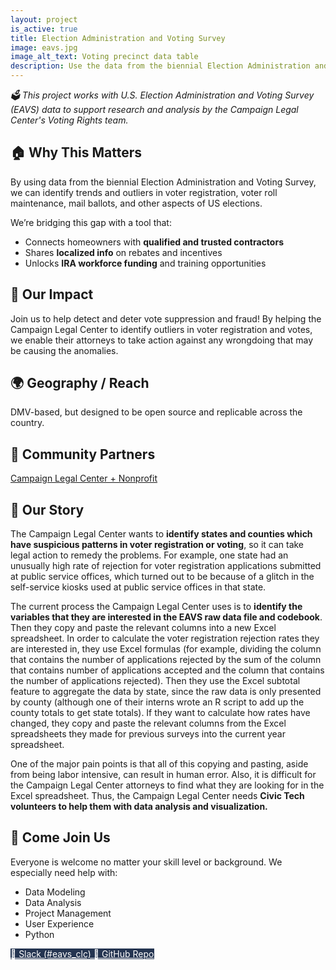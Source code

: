 ```yaml
---
layout: project
is_active: true
title: Election Administration and Voting Survey
image: eavs.jpg
image_alt_text: Voting precinct data table
description: Use the data from the biennial Election Administration and Voting Survey (EAVS) to identify trends and outliers related to voter registration, voter roll maintenance, mail ballots, provisional ballots, voter turnout, and other aspects of how elections are run in states and counties across the U.S.
---
```

<section class="bg-base-lightest padding-y-4 usa-prose maxw-none">
  <div class="grid-container usa-prose">
    <em>🗳️ This project works with U.S. Election Administration and Voting Survey (EAVS) data to support research and analysis by the Campaign Legal Center's Voting Rights team.</em>
  </div>
</section>

<section class="padding-y-1 usa-prose maxw-none">
  <div class="grid-container">
    <h2 class="font-sans-lg">🏠 Why This Matters</h2>
    <p>
      By using data from the biennial Election Administration and Voting Survey, we can identify trends and outliers in voter registration, voter roll maintenance, mail ballots, and other aspects of US elections.
    </p>
  </div>
</section>

<section>
    <div class="usa-alert usa-alert--info margin-y-3">
      <div class="usa-alert__body">
        <p class="usa-alert__text">
          We’re bridging this gap with a tool that:
        </p>
        <ul class="usa-list">
          <li>Connects homeowners with <strong>qualified and trusted contractors</strong></li>
          <li>Shares <strong>localized info</strong> on rebates and incentives</li>
          <li>Unlocks <strong>IRA workforce funding</strong> and training opportunities</li>
        </ul>
      </div>
    </div>
</section>

<section class="padding-y-1 usa-prose maxw-none">
  <div class="grid-container">
    <h2 class="font-sans-lg">🚀 Our Impact</h2>
    <p>
    Join us to help detect and deter vote suppression and fraud! By helping the Campaign Legal Center to identify outliers in voter registration and votes, we enable their attorneys to take action against any wrongdoing that may be causing the anomalies.
    </p>
  </div>
</section>

<section class="padding-y-1 usa-prose maxw-none">
  <div class="grid-container">
    <h2 class="font-sans-lg">🌍 Geography / Reach</h2>
    <p>DMV-based, but designed to be open source and replicable across the country.</p>
  </div>
</section>

<section class="padding-y-1 usa-prose maxw-none">
  <div class="grid-container">
    <h2 class="font-sans-lg">🤝 Community Partners</h2>
      <a href="https://campaignlegal.org/" class="usa-link usa-link--external" target="_blank" rel="noopener noreferrer"> Campaign Legal Center + Nonprofit</a>
  </div>
</section>

<section class="padding-y-1 usa-prose maxw-none">
  <div class="grid-container">
    <h2 class="font-sans-lg">📖 Our Story</h2>
    <p>The Campaign Legal Center wants to <strong>identify states and counties which have suspicious patterns in voter registration or voting</strong>, so it can take legal action to remedy the problems. For example, one state had an unusually high rate of rejection for voter registration applications submitted at public service offices, which turned out to be because of a glitch in the self-service kiosks used at public service offices in that state.</p> 
    <p>The current process the Campaign Legal Center uses is to <strong>identify the variables that they are interested in the EAVS raw data file and codebook</strong>. Then they copy and paste the relevant columns into a new Excel spreadsheet. In order to calculate the voter registration rejection rates they are interested in, they use Excel formulas (for example, dividing the column that contains the number of applications rejected by the sum of the column that contains number of applications accepted and the column that contains the number of applications rejected). Then they use the Excel subtotal feature to aggregate the data by state, since the raw data is only presented by county (although one of their interns wrote an R script to add up the county totals to get state totals). If they want to calculate how rates have changed, they copy and paste the relevant columns from the Excel spreadsheets they made for previous surveys into the current year spreadsheet.</p>
    <p>One of the major pain points is that all of this copying and pasting, aside from being labor intensive, can result in human error. Also, it is difficult for the Campaign Legal Center attorneys to find what they are looking for in the Excel spreadsheet. Thus, the Campaign Legal Center needs <strong>Civic Tech volunteers to help them with data analysis and visualization.</strong></p>
  </div>
</section>

<section class="bg-primary-darker text-white padding-y-5 usa-prose maxw-none">
  <div class="grid-container text-white">
    <h2>👋 Come Join Us</h2>
    <p>Everyone is welcome no matter your skill level or background. We especially need help with:</p>
    <ul class="usa-list">
      <li>Data Modeling</li>
      <li>Data Analysis</li>
      <li>Project Management</li>
      <li>User Experience</li>
      <li>Python</li>
    </ul>
  </div>
</section>

<section class="usa-section padding-y-4">
  <div class="grid-container">
    <div class="usa-button-group">
      <a href="https://civictechdc.slack.com/archives/C07HS3V6AAF" class="usa-button" style="background-color: #253551; color: #ffffff;" target="_blank" rel="noopener noreferrer">
        💬 Slack (#eavs_clc)
      </a>
      <a href="https://github.com/civictechdc/eavs_clc" class="usa-button" style="background-color: #253551; color: #ffffff;" target="_blank" rel="noopener noreferrer">
        🧩 GitHub Repo
      </a>
    </div>
  </div>
</section>